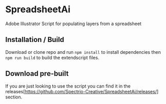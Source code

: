# SpreadsheetAi
Adobe Illustrator Script for populating layers from a spreadsheet

## Installation / Build
Download or clone repo and run `npm install` to install dependencies then `npm run build` to build the extendscript files.

## Download pre-built
If you are just looking to use the script you can find it in the releases[https://github.com/Spectrio-Creative/SpreadsheetAi/releases/] section.